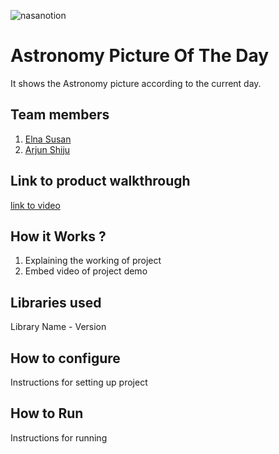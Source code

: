 ![nasanotion](https://github.com/user-attachments/assets/f5e65cb8-48c0-4dc0-b757-bf3569f32d2f)

# Astronomy Picture Of The Day
It shows the Astronomy picture according to the current day.
 
## Team members
1. [Elna Susan](https://github.com/Elnasusan26)
2. [Arjun Shiju](https://github.com/Godly-arj)

## Link to product walkthrough
[link to video](https://drive.google.com/drive/folders/1f7PnC1x2zUjVueVSeUYow0bCXO4edHsl?usp=drive_link)

## How it Works ?
1. Explaining the working of project
2. Embed video of project demo

## Libraries used
Library Name - Version

## How to configure
Instructions for setting up project

## How to Run
Instructions for running
